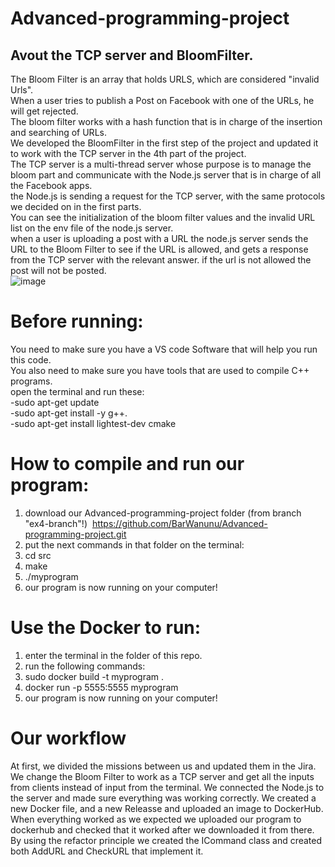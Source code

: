 # Advanced-programming-project

## Avout the TCP server and BloomFilter.
The Bloom Filter is an array that holds URLS, which are considered "invalid Urls". <br>
When a user tries to publish a Post on Facebook with one of the URLs, he will get rejected.<br>
The bloom filter works with a hash function that is in charge of the insertion and searching of URLs. <br>
We developed the BloomFilter in the first step of the project and updated it to work with the TCP server in the 4th part of the project.<br>
The TCP server is a multi-thread server whose purpose is to manage the bloom part and communicate with the Node.js server that is in charge of all the Facebook apps.<br>
the Node.js is sending a request for the TCP server, with the same protocols we decided on in the first parts.<br>
You can see the initialization of the bloom filter values and the invalid URL list on the env file of the node.js server.<br>
when a user is uploading a post with a URL the node.js server sends the URL to the Bloom Filter to see if the URL is allowed, and gets a response from the TCP server with the relevant answer. if the url is not allowed the post will not be posted.<br>
![image](https://github.com/BarWanunu/Advanced-programming-project/assets/132774208/f75b057d-cd55-4589-a54a-e8493d8f34ce)

# Before running:
You need to make sure you have a VS code Software that will help you run this code.<br>
You also need to make sure you have tools that are used to compile C++ programs.<br>
open the terminal and run these:<br>
-sudo apt-get update<br>
-sudo apt-get install -y g++.<br>
-sudo apt-get install lightest-dev cmake<br>


# How to compile and run our program:

1. download our Advanced-programming-project folder (from branch "ex4-branch"!) 
https://github.com/BarWanunu/Advanced-programming-project.git
2. put the next commands in that folder on the terminal:
3. cd src
4. make
5. ./myprogram
6. our program is now running on your computer!

# Use the Docker to run:
1. enter the terminal in the folder of this repo.
2. run the following commands:
3. sudo docker build -t myprogram .
4. docker run -p 5555:5555 myprogram
5. our program is now running on your computer!


# Our workflow

At first, we divided the missions between us and updated them in the Jira. <br>
We change the Bloom Filter to work as a TCP server and get all the inputs from clients instead of input from the terminal.
We connected the Node.js to the server and made sure everything was working correctly.
We created a new Docker file, and a new Releasse and uploaded an image to DockerHub.
When everything worked as we expected we uploaded our program to dockerhub and checked that it worked after we downloaded it from there.
By using the refactor principle we created the ICommand class and created both AddURL and CheckURL that implement it. <br>
